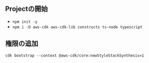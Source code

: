 ## Projectの開始
- `npm init -y `
- `npm i -D aws-cdk aws-cdk-lib constructs ts-node typescript`

## 権限の追加
`cdk bootstrap --context @aws-cdk/core:newStyleStackSynthesis=1`